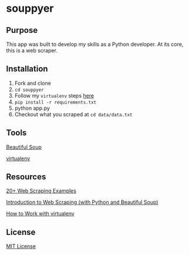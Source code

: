 # souppyer

## Purpose

This app was built to develop my skills as a Python developer. At its core, this is a web scraper.

## Installation

1. Fork and clone
1. ```cd souppyer```
1. Follow my ```virtualenv``` steps [here](https://github.com/nitharios/simple-flask-app)
1. ```pip install -r requirements.txt```
1. python app.py
1. Checkout what you scraped at  ```cd data/data.txt```

## Tools

[Beautiful Soup](https://www.crummy.com/software/BeautifulSoup/)

[virtualenv](https://virtualenv.pypa.io/en/stable/)

## Resources

[20+ Web Scraping Examples](https://likegeeks.com/python-web-scraping/)

[Introduction to Web Scraping (with Python and Beautiful Soup)](https://www.youtube.com/watch?v=XQgXKtPSzUI&t=122s)

[How to Work with virtualenv](https://github.com/nitharios/simple-flask-app)

## License

[MIT License](https://opensource.org/licenses/mit-license.php)
